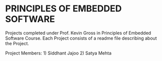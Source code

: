 # PRINCIPLES OF EMBEDDED SOFTWARE

Projects completed under Prof. Kevin Gross in Principles of Embedded Software Course.
Each Project consists of a readme file describing about the Project.

Project Members: 1) Siddhant Jajoo 2) Satya Mehta 
